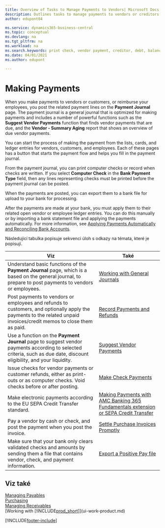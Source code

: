 ```yaml
---
title: Overview of Tasks to Manage Payments to Vendors| Microsoft Docs
description: Outlines tasks to manage payments to vendors or creditors, including posting payment lines and getting an overview of the balance due.
author: edupont04

ms.service: dynamics365-business-central
ms.topic: conceptual
ms.devlang: na
ms.tgt_pltfrm: na
ms.workload: na
ms.search.keywords: print check, vendor payment, creditor, debt, balance due, AP
ms.date: 04/01/2021
ms.author: edupont

---
```

# Making Payments

When you make payments to vendors or customers, or reimburse your employees, you post the related payment lines on the **Payment Journal** page. The payment journal is a general journal that is optimized for making payments and includes a number of powerful functions such as the **Suggest Vendor Payments** function that finds vendor payments that are due, and the **Vendor - Summary Aging** report that shows an overview of due vendor payments.

You can start the process of making the payment from the lists, cards, and ledger entries for vendors, customers, and employees. Each of these pages has a button that starts the payment flow and helps you fill in the payment journal.

From the payment journal, you can print computer checks or record when checks are written. If you select **Computer Check** in the **Bank Payment Type** field, then any lines representing checks must be printed before the payment journal can be posted.

When the payments are posted, you can export them to a bank file for upload to your bank for processing.

After the payments are made at your bank, you must apply them to their related open vendor or employee ledger entries. You can do this manually or by importing a bank statement file and applying the payments automatically. For more information, see [Applying Payments Automatically and Reconciling Bank Accounts](receivables-apply-payments-auto-reconcile-bank-accounts.md).

Následující tabulka popisuje sekvenci úloh s odkazy na témata, které je popisují.

| Viz | Také |
| --- | --- |
| Understand basic functions of the **Payment Journal** page, which is a based on the general journal, to prepare to post payments to vendors or employees. | [Working with General Journals](ui-work-general-journals.md) |
| Post payments to vendors or employees and refunds to customers, and optionally apply the payments to the related unpaid invoices/credit memos to close them as paid. | [Record Payments and Refunds](payables-how-post-payments-refunds.md) |
| Use a function on the **Payment Journal** page to suggest vendor payments according to selected criteria, such as due date, discount eligibility, and your liquidity. | [Suggest Vendor Payments](payables-how-suggest-vendor-payments.md) |
| Issue checks for vendor payments or customer refunds, either as print-outs or as computer checks. Void checks before or after posting. | [Make Check Payments](payables-how-work-checks.md) |
| Make electronic payments according to the EU SEPA Credit Transfer standard. | [Making Payments with AMC Banking 365 Fundamentals extension or SEPA Credit Transfer](finance-make-payments-with-bank-data-conversion-service-or-sepa-credit-transfer.md) |
| Pay a vendor by cash or check, and post the payment when you post the invoice. | [Settle Purchase Invoices Promptly](finance-how-to-settle-purchase-invoices-promptly.md) |
| Make sure that your bank only clears validated checks and amounts by sending them a file that contains vendor, check, and payment information. | [Export a Positive Pay file](finance-how-positive-pay.md) |

## Viz také
[Managing Payables](payables-manage-payables.md)  
[Purchasing](purchasing-manage-purchasing.md)  
[Managing Receivables](receivables-manage-receivables.md)  
[Working with [!INCLUDE[prod_short](includes/prod_short.md)]](ui-work-product.md)


[!INCLUDE[footer-include](includes/footer-banner.md)]